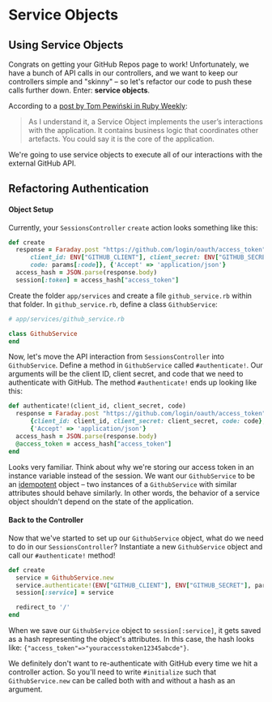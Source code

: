 # Service Objects

## Using Service Objects

Congrats on getting your GitHub Repos page to work! Unfortunately, we have a bunch of API calls in our controllers, and we want to keep our controllers simple and "skinny" – so let's refactor our code to push these calls further down. Enter: __service objects__.

According to a [post by Tom Pewiński in Ruby Weekly](https://netguru.co/blog/service-objects-in-rails-will-help):

> As I understand it, a Service Object implements the user’s interactions with the application. It contains business logic that coordinates other artefacts. You could say it is the core of the application.

We're going to use service objects to execute all of our interactions with the external GitHub API.

## Refactoring Authentication

#### Object Setup

Currently, your `SessionsController` `create` action looks something like this:

```ruby
def create
  response = Faraday.post "https://github.com/login/oauth/access_token",
      client_id: ENV["GITHUB_CLIENT"], client_secret: ENV["GITHUB_SECRET"],
      code: params[:code]}, {'Accept' => 'application/json'}
  access_hash = JSON.parse(response.body)
  session[:token] = access_hash["access_token"]
```

Create the folder `app/services` and create a file `github_service.rb` within that folder. In `github_service.rb`, define a class `GithubService`:

```ruby
# app/services/github_service.rb

class GithubService
end
```

Now, let's move the API interaction from `SessionsController` into `GithubService`. Define a method in `GithubService` called `#authenticate!`. Our arguments will be the client ID, client secret, and code that we need to authenticate with GitHub. The method `#authenticate!` ends up looking like this:

```ruby
def authenticate!(client_id, client_secret, code)
  response = Faraday.post "https://github.com/login/oauth/access_token",
      {client_id: client_id, client_secret: client_secret, code: code},
      {'Accept' => 'application/json'}
  access_hash = JSON.parse(response.body)
  @access_token = access_hash["access_token"]
end
```

Looks very familiar. Think about why we're storing our access token in an instance variable instead of the session. We want our `GithubService` to be an [idempotent](https://en.wikipedia.org/wiki/Idempotence) object – two instances of a `GithubService` with similar attributes should behave similarly. In other words, the behavior of a service object shouldn't depend on the state of the application.

#### Back to the Controller

Now that we've started to set up our `GithubService` object, what do we need to do in our `SessionsController`? Instantiate a new `GithubService` object and call our `#authenticate!` method!

```ruby
def create
  service = GithubService.new
  service.authenticate!(ENV["GITHUB_CLIENT"], ENV["GITHUB_SECRET"], params[:code])
  session[:service] = service

  redirect_to '/'
end
```

When we save our `GithubService` object to `session[:service]`, it gets saved as a hash representing the object's attributes. In this case, the hash looks like: `{"access_token"=>"youraccesstoken12345abcde"}`.

We definitely don't want to re-authenticate with GitHub every time we hit a controller action. So you'll need to write `#initialize` such that `GithubService.new` can be called both with and without a hash as an argument.
